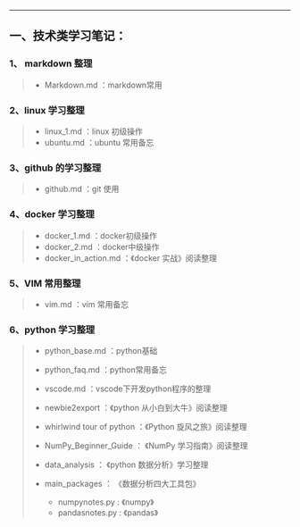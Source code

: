 ---

## 一、技术类学习笔记：

### 1、   markdown  整理

> * Markdown.md  ：markdown常用

### 2、linux 学习整理

> * linux_1.md    ：linux 初级操作
> * ubuntu.md    ：ubuntu 常用备忘

### 3、github 的学习整理

> * github.md    ：git 使用


### 4、docker 学习整理

> * docker_1.md  ：docker初级操作
> * docker_2.md   ：docker中级操作
> * docker_in_action.md     ：《docker 实战》阅读整理

### 5、VIM 常用整理

> * vim.md     ：vim 常用备忘


### 6、python 学习整理

> * python_base.md        ：python基础
>* python_faq.md  ：python常用备忘
> * vscode.md  ：vscode下开发python程序的整理
>* newbie2export ：《python 从小白到大牛》阅读整理
> * whirlwind tour of python ：《Python 旋风之旅》阅读整理
>* NumPy_Beginner_Guide  ： 《NumPy 学习指南》阅读整理
> * data_analysis  ： 《python 数据分析》学习整理
>* main_packages  ：  《数据分析四大工具包》
> 
>    * numpynotes.py 	:    《numpy》
>     * pandasnotes.py    :      《pandas》
>

